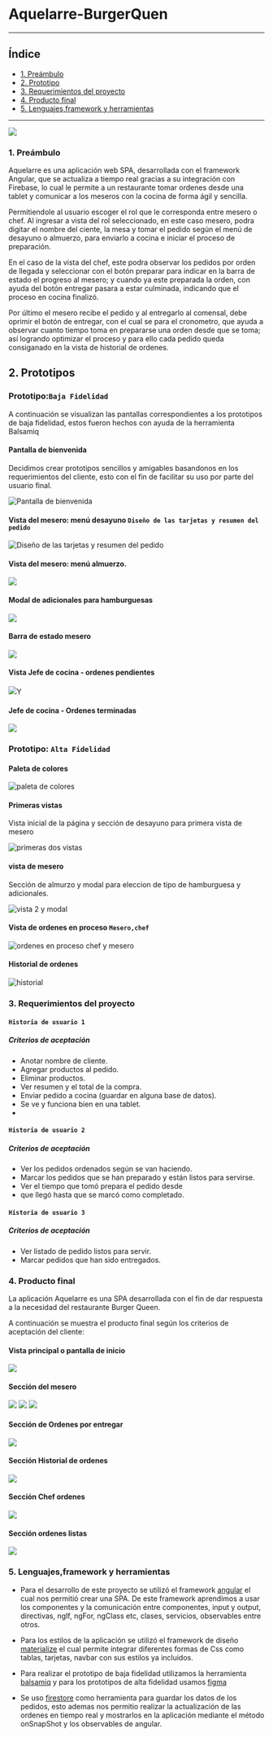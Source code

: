 # Aquelarre-BurgerQuen
***

## Índice

* [1. Preámbulo](#1-preámbulo)
* [2. Prototipo](#2-Prototipo)
* [3. Requerimientos del proyecto](#3-Requerimientos-del-proyecto)
* [4. Producto final](#4-Producto-final)
* [5. Lenguajes,framework y herramientas](#5-Lenguajes,-framework-y-herramientas)

***
![](https://i.imgur.com/EOPcdti.png)

### 1. Preámbulo

Aquelarre es una aplicación web SPA, desarrollada con el framework Angular, que se actualiza a tiempo real gracias a su integración con Firebase, lo cual le permite a un restaurante tomar ordenes desde una tablet y comunicar a los meseros con la cocina de forma ágil y sencilla.

Permitiendole al usuario escoger el rol que le corresponda entre mesero o chef. Al ingresar a vista del rol seleccionado, en este caso mesero, podra digitar el nombre del ciente, la mesa y tomar el pedido según el menú de desayuno o almuerzo, para enviarlo a cocina e iniciar el proceso de preparación.

En el caso de la vista del chef, este podra observar los pedidos por orden de llegada y seleccionar con el botón preparar para indicar en la barra de estado el progreso al mesero; y cuando ya este preparada la orden, con ayuda del botón entregar pasara a estar culminada, indicando que el proceso en cocina finalizó.

Por último el mesero recibe el pedido y al entregarlo al comensal, debe oprimir el botón de entregar, con el cual se para el cronometro, que ayuda a observar cuanto tiempo toma en prepararse una orden desde que se toma; así logrando optimizar el proceso y para ello cada pedido queda consiganado en la vista de historial de ordenes.

## 2. Prototipos

### Prototipo:`Baja Fidelidad`
A continuación se visualizan las pantallas correspondientes a los prototipos de baja fidelidad, estos fueron hechos con ayuda de la herramienta Balsamiq
#### Pantalla de bienvenida
Decidimos crear prototipos sencillos y amigables basandonos en los requerimientos del cliente, esto con el fin de facilitar su uso por parte del usuario final.

![Pantalla de bienvenida](https://i.imgur.com/MQXN5xG.png)

#### Vista del mesero: menú desayuno `Diseño de las tarjetas y resumen del pedido`

![Diseño de las tarjetas y resumen del pedido](https://i.imgur.com/QLZJlZ3.png)

#### Vista del mesero: menú almuerzo.
![](https://i.imgur.com/ZePmfDX.png)

#### Modal de adicionales para hamburguesas
![](https://i.imgur.com/CpOAwlb.png)
#### Barra de estado mesero
![](https://i.imgur.com/ByyJfwC.png)
#### Vista Jefe de cocina - ordenes pendientes
![](https://i.imgur.com/zb6FjJW.png)Y
#### Jefe de cocina - Ordenes terminadas
![](https://i.imgur.com/FZ2c5Pb.png)


### Prototipo: `Alta Fidelidad`

#### Paleta de colores
![paleta de colores](https://i.imgur.com/mXDE4oW.png)

#### Primeras vistas 
Vista inicial de la página y  sección de desayuno para primera vista de mesero

![primeras dos vistas](https://i.imgur.com/z90cWTk.png)

#### vista de mesero
 Sección de almurzo y modal para eleccion de tipo de hamburguesa y adicionales.
 
![vista 2 y modal](https://i.imgur.com/1uwavG6.png)

#### Vista de ordenes en proceso `Mesero,chef`

![ordenes en proceso chef y mesero](https://i.imgur.com/6eyjxGl.png)
 
 #### Historial de ordenes
![historial](https://i.imgur.com/xnZs3Qs.png)

### 3. Requerimientos del proyecto
  #### `Historia de usuario 1`
 
  ##### Criterios de aceptación
  * Anotar nombre de cliente.
  * Agregar productos al pedido.
  * Eliminar productos.
  * Ver resumen y el total de la compra.
  * Enviar pedido a cocina (guardar en alguna base de datos).
  * Se ve y funciona bien en una tablet.
  * 
  #### `Historia de usuario 2`
  
   ##### Criterios de aceptación
  * Ver los pedidos ordenados según se van haciendo.
  * Marcar los pedidos que se han preparado y están     listos para servirse.
  * Ver el tiempo que tomó prepara el pedido desde 
  * que llegó hasta que se marcó como completado.
  #### `Historia de usuario 3`
  
   ##### Criterios de aceptación
  * Ver listado de pedido listos para servir.
  * Marcar pedidos que han sido entregados.

### 4. Producto final

La aplicación Aquelarre es una SPA desarrollada con el fin de dar respuesta a la necesidad del restaurante Burger Queen.

A continuación se muestra el producto final según los criterios de aceptación del cliente:

#### Vista principal o pantalla de inicio
![](https://i.imgur.com/5URkQku.png)
#### Sección del mesero
![](https://i.imgur.com/LKqscTJ.png)
![](https://i.imgur.com/sKbhB7M.png)
![](https://i.imgur.com/NCj1FU8.png)
#### Sección de Ordenes por entregar
![](https://i.imgur.com/e3AvGX3.png)
#### Sección Historial de ordenes
![](https://i.imgur.com/PSXRxhL.png)
#### Sección Chef ordenes
![](https://i.imgur.com/QaA4N9H.png)
#### Sección ordenes listas
![](https://i.imgur.com/wOHSbws.png)

### 5. Lenguajes,framework y herramientas

* Para el desarrollo de este proyecto se utilizó el framework [angular](https://angular.io/) el cual nos permitió crear una SPA. De este framework aprendimos a usar los componentes y la comunicación entre componentes, input y output, directivas, ngIf, ngFor, ngClass etc, clases, servicios, observables entre otros.

* Para los estilos de la aplicación se utilizó el framework de diseño [materialize](https://materializecss.com/) el cual permite integrar diferentes formas de Css como tablas, tarjetas, navbar con sus estilos ya incluidos.

* Para realizar el prototipo de baja fidelidad utilizamos la herramienta [balsamiq](https://balsamiq.cloud/) y para los prototipos de alta fidelidad usamos [figma](https://www.figma.com)

* Se uso [firestore](https://firebase.google.com/) como herramienta para guardar los datos de los pedidos, esto ademas nos permitio realizar la actualización de las ordenes en tiempo real y mostrarlos en la aplicación mediante el método onSnapShot y los observables de angular.
